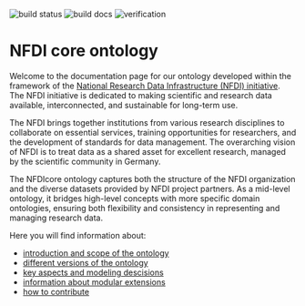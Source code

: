 ![build status](https://github.com/ISE-FIZKarlsruhe/nfdicore/actions/workflows/qc.yml/badge.svg)
![build docs](https://github.com/ISE-FIZKarlsruhe/nfdicore/actions/workflows/update-docs.yml/badge.svg)
![verification](https://github.com/ISE-FIZKarlsruhe/nfdicore/actions/workflows/verification.yml/badge.svg)

# NFDI core ontology

Welcome to the documentation page for our ontology developed within the framework of the [National Research Data Infrastructure (NFDI) initiative](https://www.nfdi.de/). The NFDI initiative is dedicated to making scientific and research data available, interconnected, and sustainable for long-term use.

The NFDI brings together institutions from various research disciplines to collaborate on essential services, training opportunities for researchers, and the development of standards for data management. The overarching vision of NFDI is to treat data as a shared asset for excellent research, managed by the scientific community in Germany.

The NFDIcore ontology captures both the structure of the NFDI organization and the diverse datasets provided by NFDI project partners. As a mid-level ontology, it bridges high-level concepts with more specific domain ontologies, ensuring both flexibility and consistency in representing and managing research data.


Here you will find information about:

- [introduction and scope of the ontology](intro.md)
- [different versions of the ontology](versions.md)
- [key aspects and modeling descisions](ontology.md)
- [information about modular extensions](extensions.md)
- [how to contribute](contributing.md)